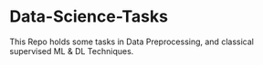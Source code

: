 # Data-Science-Tasks
This Repo holds some tasks in Data Preprocessing, and classical supervised ML & DL Techniques. 

